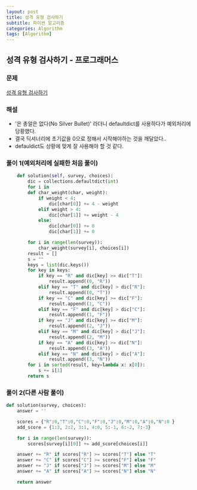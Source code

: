 ```yaml
---
layout: post
title: 성격 유형 검사하기
subtitle: 파이썬 알고리즘 
categories: Algorithm
tags: [Algorithm]
---
```

## 성격 유형 검사하기 - 프로그래머스

### 문제
[성격 유형 검사하기](https://school.programmers.co.kr/learn/courses/30/lessons/118666)

### 해설 
* '은 총알은 없다(No Silver Bullet)' 라더니 defaultdict를 사용하다가 예외처리에 당황했다.
* 결국 딕셔너리에 초기값을 0으로 정해서 시작해야하는 것을 깨달았다.. 
* defauldict도 상황에 맞게 잘 사용해야 할 것 같다.

### 풀이 1(예외처리에 실패한 처음 풀이)
```python
    def solution(self, survey, choices):
        dic = collections.defaultdict(int)
        for i in 
        def char_weight(char, weight):
            if weight < 4:
                dic[char[0]] += 4 - weight
            elif weight > 4:
                dic[char[1]] += weight - 4
            else:
                dic[char[0]] += 0
                dic[char[1]] += 0

        for i in range(len(survey)):
            char_weight(survey[i], choices[i])
        result = []
        s = ""
        keys = list(dic.keys())
        for key in keys:
            if key == "R" and dic[key] >= dic["T"]:
                result.append((0, "R"))
            elif key == "T" and dic[key] > dic["R"]:
                result.append((0, "T"))
            if key == "C" and dic[key] >= dic["F"]:
                result.append((1, "C"))
            elif key == "F" and dic[key] > dic["C"]:
                result.append((1, "F"))
            if key == "J" and dic[key] >= dic["M"]:
                result.append((2, "J"))
            elif key == "M" and dic[key] > dic["J"]:
                result.append((2, "M"))
            if key == "A" and dic[key] >= dic["N"]:
                result.append((3, "A"))
            elif key == "N" and dic[key] > dic["A"]:
                result.append((3, "N"))
        for i in sorted(result, key=lambda x: x[0]):
            s += i[1]
        return s
```
### 풀이 2(다른 사람 풀이)
```python
def solution(survey, choices):
    answer = ''

    scores = {"R":0,"T":0,"C":0,"F":0,"J":0,"M":0,"A":0,"N":0 }
    add_score = {1:3, 2:2, 3:1, 4:0, 5:-1, 6:-2, 7:-3}

    for i in range(len(survey)):
        scores[survey[i][0]] += add_score[choices[i]]

    answer += "R" if scores["R"] >= scores["T"] else "T"
    answer += "C" if scores["C"] >= scores["F"] else "F"
    answer += "J" if scores["J"] >= scores["M"] else "M"
    answer += "A" if scores["A"] >= scores["N"] else "N"

    return answer
```